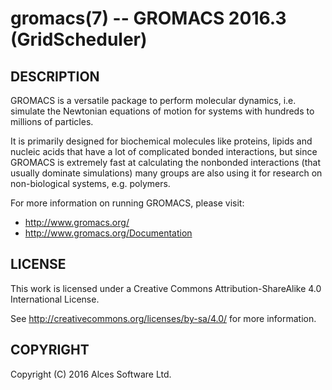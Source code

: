 # gromacs(7) -- GROMACS 2016.3 (GridScheduler)

## DESCRIPTION

GROMACS is a versatile package to perform molecular dynamics,
i.e. simulate the Newtonian equations of motion for systems with
hundreds to millions of particles.

It is primarily designed for biochemical molecules like proteins,
lipids and nucleic acids that have a lot of complicated bonded
interactions, but since GROMACS is extremely fast at calculating the
nonbonded interactions (that usually dominate simulations) many groups
are also using it for research on non-biological systems,
e.g. polymers.

For more information on running GROMACS, please visit:
  * <http://www.gromacs.org/>
  * <http://www.gromacs.org/Documentation>

## LICENSE

This work is licensed under a Creative Commons Attribution-ShareAlike
4.0 International License.

See <http://creativecommons.org/licenses/by-sa/4.0/> for more
information.

## COPYRIGHT

Copyright (C) 2016 Alces Software Ltd.

